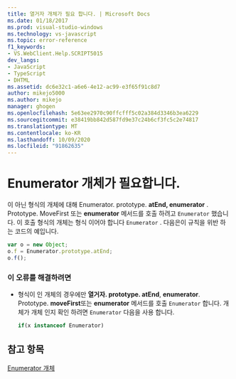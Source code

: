 ```yaml
---
title: 열거자 개체가 필요 합니다. | Microsoft Docs
ms.date: 01/18/2017
ms.prod: visual-studio-windows
ms.technology: vs-javascript
ms.topic: error-reference
f1_keywords:
- VS.WebClient.Help.SCRIPT5015
dev_langs:
- JavaScript
- TypeScript
- DHTML
ms.assetid: dc6e32c1-a6e6-4e12-ac99-e3f65f91c8d7
author: mikejo5000
ms.author: mikejo
manager: ghogen
ms.openlocfilehash: 5e63ee2970c90ffcfff5c02a384d3346b3ea6229
ms.sourcegitcommit: e38419bb842d587fd9e37c24b6cf3fc5c2e74817
ms.translationtype: MT
ms.contentlocale: ko-KR
ms.lasthandoff: 10/09/2020
ms.locfileid: "91862635"
---
```

# <a name="enumerator-object-expected"></a>Enumerator 개체가 필요합니다.
이 아닌 형식의 개체에 대해 Enumerator. prototype. **atEnd, enumerator** . Prototype. MoveFirst 또는 **enumerator** 메서드를 호출 하려고 `Enumerator` 했습니다. 이 호출 형식의 개체는 형식 이어야 합니다 `Enumerator` . 다음은이 규칙을 위반 하는 코드의 예입니다.  
  
```JavaScript  
var o = new Object;  
o.f = Enumerator.prototype.atEnd;  
o.f();  
```  
  
### <a name="to-correct-this-error"></a>이 오류를 해결하려면  
  
- 형식이 인 개체의 경우에만 **열거자. prototype. atEnd**, **enumerator**. Prototype. **moveFirst**또는 **enumerator** 메서드를 호출 `Enumerator` 합니다. 개체가 개체 인지 확인 하려면 `Enumerator` 다음을 사용 합니다.  
  
    ```js
    if(x instanceof Enumerator)  
    ```  
  
## <a name="see-also"></a>참고 항목  
 [Enumerator 개체](https://developer.mozilla.org/docs/Archive/Web/JavaScript/Microsoft_Extensions/Enumerator)